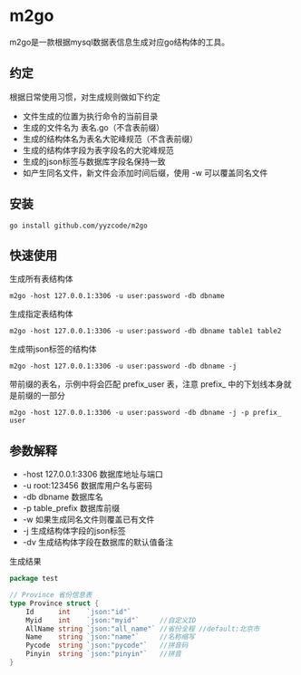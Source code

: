m2go
===============

m2go是一款根据mysql数据表信息生成对应go结构体的工具。

## 约定
根据日常使用习惯，对生成规则做如下约定
* 文件生成的位置为执行命令的当前目录
* 生成的文件名为 表名.go（不含表前缀）
* 生成的结构体名为表名大驼峰规范（不含表前缀）
* 生成的结构体字段为表字段名的大驼峰规范
* 生成的json标签与数据库字段名保持一致
* 如产生同名文件，新文件会添加时间后缀，使用 -w 可以覆盖同名文件

## 安装

~~~
go install github.com/yyzcode/m2go
~~~

## 快速使用

生成所有表结构体

~~~
m2go -host 127.0.0.1:3306 -u user:password -db dbname
~~~

生成指定表结构体

~~~
m2go -host 127.0.0.1:3306 -u user:password -db dbname table1 table2
~~~

生成带json标签的结构体
~~~
m2go -host 127.0.0.1:3306 -u user:password -db dbname -j
~~~

带前缀的表名，示例中将会匹配 prefix_user 表，注意 prefix_ 中的下划线本身就是前缀的一部分
~~~
m2go -host 127.0.0.1:3306 -u user:password -db dbname -j -p prefix_ user
~~~


## 参数解释

* -host 127.0.0.1:3306 数据库地址与端口
* -u root:123456 数据库用户名与密码
* -db dbname 数据库名
* -p table_prefix 数据库前缀
* -w 如果生成同名文件则覆盖已有文件
* -j 生成结构体字段的json标签
* -dv 生成结构体字段在数据库的默认值备注


生成结果
```go
package test

// Province 省份信息表
type Province struct {
	Id      int    `json:"id"`
	Myid    int    `json:"myid"`     //自定义ID
	AllName string `json:"all_name"` //省份全程 //default:北京市
	Name    string `json:"name"`     //名称缩写
	Pycode  string `json:"pycode"`   //拼音码
	Pinyin  string `json:"pinyin"`   //拼音
}
```
